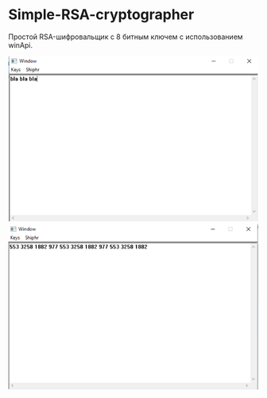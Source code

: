 # Simple-RSA-cryptographer

Простой RSA-шифровальщик с 8 битным ключем с использованием winApi.

![alt text](screenshots/1.png)
![alt text](screenshots/2.png)
